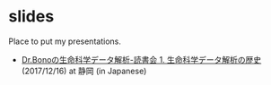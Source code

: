 # slides

Place to put my presentations.

* [Dr.Bonoの生命科学データ解析-読書会 1. 生命科学データ解析の歴史](https://gitpitch.com/bonohu/slides?p=171216drbonobon) (2017/12/16) at 静岡 (in Japanese)
